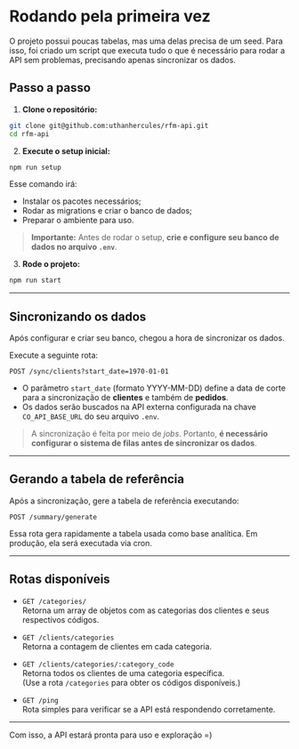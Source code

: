 # Rodando pela primeira vez

O projeto possui poucas tabelas, mas uma delas precisa de um seed. Para isso, foi criado um script que executa tudo o que é necessário para rodar a API sem problemas, precisando apenas sincronizar os dados.

## Passo a passo

1. **Clone o repositório:**

```bash
git clone git@github.com:uthanhercules/rfm-api.git
cd rfm-api
```

2. **Execute o setup inicial:**

```bash
npm run setup
```

Esse comando irá:

- Instalar os pacotes necessários;
- Rodar as migrations e criar o banco de dados;
- Preparar o ambiente para uso.

> **Importante:** Antes de rodar o setup, **crie e configure seu banco de dados no arquivo `.env`**.

3. **Rode o projeto:**

```bash
npm run start
```

---

## Sincronizando os dados

Após configurar e criar seu banco, chegou a hora de sincronizar os dados.

Execute a seguinte rota:

```http
POST /sync/clients?start_date=1970-01-01
```

- O parâmetro `start_date` (formato YYYY-MM-DD) define a data de corte para a sincronização de **clientes** e também de **pedidos**.
- Os dados serão buscados na API externa configurada na chave `CO_API_BASE_URL` do seu arquivo `.env`.

> A sincronização é feita por meio de _jobs_. Portanto, **é necessário configurar o sistema de filas antes de sincronizar os dados**.

---

## Gerando a tabela de referência

Após a sincronização, gere a tabela de referência executando:

```http
POST /summary/generate
```

Essa rota gera rapidamente a tabela usada como base analítica. Em produção, ela será executada via cron.

---

## Rotas disponíveis

- `GET /categories/`  
  Retorna um array de objetos com as categorias dos clientes e seus respectivos códigos.

- `GET /clients/categories`  
  Retorna a contagem de clientes em cada categoria.

- `GET /clients/categories/:category_code`  
  Retorna todos os clientes de uma categoria específica.  
  (Use a rota `/categories` para obter os códigos disponíveis.)

- `GET /ping`  
  Rota simples para verificar se a API está respondendo corretamente.

---

Com isso, a API estará pronta para uso e exploração =)
